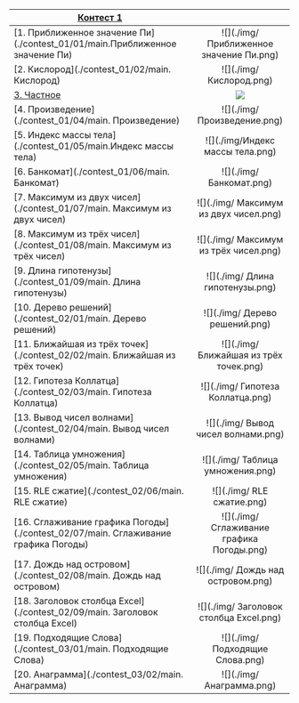 |[Контест 1]() |  | 
| --- | :-: |
| [1. Приближенное значение Пи](./contest_01/01/main.Приближенное значение Пи) | ![](./img/Приближенное значение Пи.png) |
| [2. Кислород](./contest_01/02/main. Кислород) | ![](./img/ Кислород.png) |
| [3. Частное](./contest_01/03/main.Частное) | ![](./img/Частное.png) |
| [4. Произведение](./contest_01/04/main. Произведение) | ![](./img/ Произведение.png) |
| [5. Индекс массы тела](./contest_01/05/main.Индекс массы тела) | ![](./img/Индекс массы тела.png) |
| [6. Банкомат](./contest_01/06/main. Банкомат) | ![](./img/ Банкомат.png) |
| [7. Максимум из двух чисел](./contest_01/07/main. Максимум из двух чисел) | ![](./img/ Максимум из двух чисел.png) |
| [8. Максимум из трёх чисел](./contest_01/08/main. Максимум из трёх чисел) | ![](./img/ Максимум из трёх чисел.png) |
| [9. Длина гипотенузы](./contest_01/09/main. Длина гипотенузы) | ![](./img/ Длина гипотенузы.png) |
| [10. Дерево решений](./contest_02/01/main. Дерево решений) | ![](./img/ Дерево решений.png) |
| [11. Ближайшая из трёх точек](./contest_02/02/main. Ближайшая из трёх точек) | ![](./img/ Ближайшая из трёх точек.png) |
| [12. Гипотеза Коллатца](./contest_02/03/main. Гипотеза Коллатца) | ![](./img/ Гипотеза Коллатца.png) |
| [13. Вывод чисел волнами](./contest_02/04/main. Вывод чисел волнами) | ![](./img/ Вывод чисел волнами.png) |
| [14. Таблица умножения](./contest_02/05/main. Таблица умножения) | ![](./img/ Таблица умножения.png) |
| [15. RLE сжатие](./contest_02/06/main. RLE сжатие) | ![](./img/ RLE сжатие.png) |
| [16. Сглаживание графика Погоды](./contest_02/07/main. Сглаживание графика Погоды) | ![](./img/ Сглаживание графика Погоды.png) |
| [17. Дождь над островом](./contest_02/08/main. Дождь над островом) | ![](./img/ Дождь над островом.png) |
| [18. Заголовок столбца Excel](./contest_02/09/main. Заголовок столбца Excel) | ![](./img/ Заголовок столбца Excel.png) |
| [19. Подходящие Слова](./contest_03/01/main. Подходящие Слова) | ![](./img/ Подходящие Слова.png) |
| [20. Анаграмма](./contest_03/02/main. Анаграмма) | ![](./img/ Анаграмма.png) |
